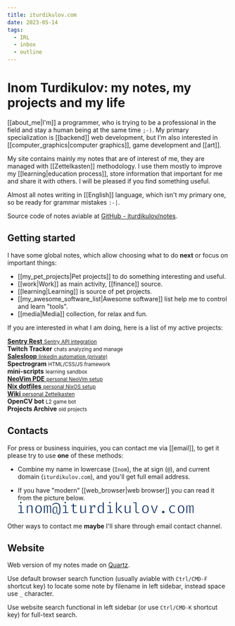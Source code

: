 ```yaml
---
title: iturdikulov.com
date: 2023-05-14
tags:
  - IRL
  - inbox
  - outline
---
```


# Inom Turdikulov: my notes, my projects and my life

[[about_me|I'm]] a programmer, who is trying to be a professional in the field
and stay a human being at the same time `;-)`. My primary specialization is
[[backend]] web development, but I'm also interested in
[[computer_graphics|computer graphics]], game development and [[art]].

My site contains mainly my notes that are of interest of me, they are managed
with [[Zettelkasten]] methodology. I use them mostly to improve my
[[learning|education process]], store information that important for me and
share it with others. I will be pleased if you find something useful.

Almost all notes writing in [[English]] language, which isn't my primary one,
so be ready for grammar mistakes `:-|`.

Source code of notes aviable at [GitHub -
iturdikulov/notes](https://github.com/iturdikulov/notes).

## Getting started

I have some global notes, which allow choosing what to do **next** or focus on
important things:

- [[my_pet_projects|Pet projects]] to do something interesting and useful.
- [[work|Work]] as main activity, [[finance]] source.
- [[learning|Learning]] is source of pet projects.
- [[my_awesome_software_list|Awesome software]] list help me to control and
learn "tools".
- [[media|Media]] collection, for relax and fun.

If you are interested in what I am doing, here is a list of my active projects:

<div class="central-featured">
  <div class="spinner-box">
    <div class="blue-orbit ring">
    </div>
    <div class="green-orbit ring">
    </div>
    <div class="red-orbit ring">
    </div>
    <div class="white-orbit ring">
    </div>
  </div>

  <div class="central-featured-project project1">
    <a href="https://github.com/iturdikulov/sentry-rest" target="_blank" class="link-box">
      <strong>Sentry Rest</strong>
      <small>Sentry API integration</small>
    </a>
  </div>

  <div class="central-featured-project project2">
    <span class="link-box">
      <strong>Twitch Tracker</strong>
      <small>chats analyzing and manage</small
      >
    </span>
  </div>

  <div class="central-featured-project project3">
    <a href="https://salesloop.io/" target="_blank" class="link-box">
      <strong>Salesloop</strong>
      <small>linkedin automation (private)</small>
    </a>
  </div>

  <div class="central-featured-project project4">
    <span class="link-box">
      <strong>Spectrogram</strong>
      <small>HTML/CSS/JS framework</small>
    </span>
  </div>

  <div class="central-featured-project project5">
    <span class="link-box">
      <strong>mini-scripts</strong>
      <small>learning sandbox</small>
    </span>
  </div>

  <div class="central-featured-project project6">
    <a href="https://github.com/iturdikulov/nvim" target="_blank" class="link-box localize-variant">
      <strong>NeoVim PDE</strong>
      <small>personal NeoVim setup</small>
    </a>
  </div>

  <div class="central-featured-project project7">
    <a href="https://github.com/iturdikulov/dotfiles" target="_blank" class="link-box localize-variant">
      <strong>Nix dotfiles</strong>
      <small>personal NixOS setup</small>
    </a>
  </div>

  <div class="central-featured-project project8">
    <a href="https://github.com/iturdikulov/notes" target="_blank" class="link-box localize-variant">
      <strong>Wiki</strong>
      <small>personal Zettelkasten</small>
    </a>
  </div>

  <div class="central-featured-project project9">
    <span class="link-box localize-variant">
      <strong>OpenCV bot</strong>
      <small>L2 game bot</small>
    </span>
  </div>

  <div class="central-featured-project project10">
    <span title="My old projects, which I'm not using anymore or decided to archive" class="link-box">
      <strong>Projects Archive</strong>
      <small>old projects</small>
    </a>
  </div>
</div>

## Contacts

For press or business inquiries, you can contact me via [[email]], to get it
please try to use **one** of these methods:

- Combine my name in lowercase (`Inom`), the at sign (`@`), and current domain
  (`iturdikulov.com`), and you'll get full email address.

- If you have "modern" [[web_browser|web browser]] you can read it from the
  picture below.\
  ![my_email](./img/my_email.svg)

Other ways to contact me **maybe** I'll share through email contact channel.

## Website

Web version of my notes made on [Quartz](https://quartz.jzhao.xyz/).

Use default browser search function (usually aviable with `Ctrl/CMD-F` shortcut
key) to locate some note by filename in left sidebar, instead space use `_`
character.

Use website search functional in left sidebar (or use `Ctrl/CMD-K` shortcut key)
for full-text search.
